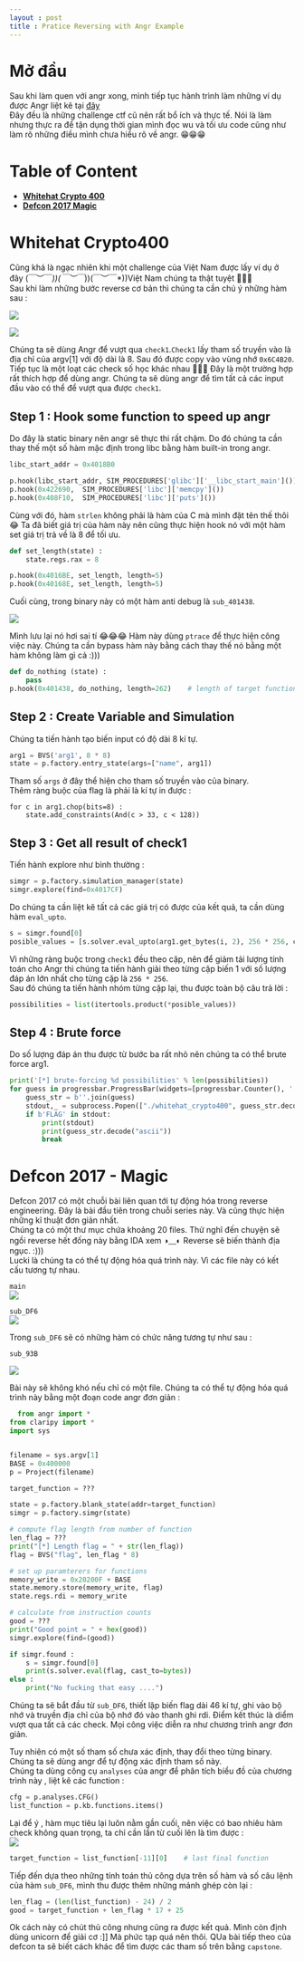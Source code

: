 ```yaml
---
layout : post
title : Pratice Reversing with Angr Example 
--- 
```


# Mở đầu   
Sau khi làm quen với angr xong, mình tiếp tục hành trình làm những ví dụ được Angr liệt kê tại [đây](https://docs.angr.io/examples#whitehat-ctf-2015-crypto-400)  
Đây đều là những challenge ctf cũ nên rất bổ ích và thực tế. Nói là làm nhưng thực ra để tận dụng thời gian mình đọc wu và tối ưu code cũng như làm rõ những điều mình chưa hiểu rõ về angr. 😁😁😁

# Table of Content   
  - [**Whitehat Crypto 400**](#wu1)
  - [**Defcon 2017 Magic**](#wu2)   
  
<a name="wu1"></a>   
    
    


# Whitehat Crypto400 
Cũng khá là ngạc nhiên khi một challenge của Việt Nam được lấy ví dụ ở đây \(￣︶￣*\))\(￣︶￣*\))\(￣︶￣*\))Việt Nam chúng ta thật tuyệt 🤗🤗🤗    
Sau khi làm những bước reverse cơ bản thì chúng ta cần chú ý những hàm sau :    

![](/ctf/re/angr/whitehat/hinh1.PNG)    

![](/ctf/re/angr/whitehat/hinh2.PNG)    

Chúng ta sẽ dùng Angr để vượt qua ```check1```.```Check1``` lấy tham số truyền vào là địa chỉ của argv[1] với độ dài là 8. Sau đó được copy vào vùng nhớ ```0x6C4B20```. Tiếp tục là một loạt các check số học khác nhau 🧐🧐🧐 Đây là một trường hợp rất thích hợp để dùng angr. Chúng ta sẽ dùng angr để tìm tất cả các input đầu vào có thể để vượt qua được ```check1```.   

## Step 1 : Hook some function to speed up angr   
Do đây là static binary nên angr sẽ thực thi rất chậm. Do đó chúng ta cần thay thế một số hàm mặc định trong libc bằng hàm built-in trong angr.   

```python
libc_start_addr = 0x4018B0 

p.hook(libc_start_addr, SIM_PROCEDURES['glibc']['__libc_start_main']())
p.hook(0x422690,  SIM_PROCEDURES['libc']['memcpy']())
p.hook(0x408F10,  SIM_PROCEDURES['libc']['puts']()) 
```   

Cùng với đó, hàm ```strlen``` không phải là hàm của C mà mình đặt tên thế thôi 😂 Ta đã biết giá trị của hàm này nên cũng thực hiện hook nó với một hàm set giá trị trả về là 8 để tối ưu.   
```python
def set_length(state) : 
    state.regs.rax = 8 

p.hook(0x4016BE, set_length, length=5) 
p.hook(0x40168E, set_length, length=5) 
```    

Cuối cùng, trong binary này có một hàm anti debug là ```sub_401438```.   

![](/ctf/re/angr/whitehat/hinh3.PNG)   

Mình lưu lại nó hơi sai tí 😂😂😂 Hàm này dùng ```ptrace``` để thực hiện công việc này. Chúng ta cần bypass hàm này bằng cách thay thế nó bằng một hàm không làm gì cả :)))   

```python
def do_nothing (state) : 
    pass 
p.hook(0x401438, do_nothing, length=262)    # length of target function 
```   

## Step 2 : Create Variable and Simulation   
Chúng ta tiến hành tạo biến input có độ dài 8 kí tự.  
```python
arg1 = BVS('arg1', 8 * 8) 
state = p.factory.entry_state(args=["name", arg1]) 
``` 
Tham số ```args``` ở đây thể hiện cho tham số truyền vào của binary.  
Thêm ràng buộc của flag là phải là kí tự in được :   
```
for c in arg1.chop(bits=8) : 
    state.add_constraints(And(c > 33, c < 128))
```
## Step 3 : Get all result of check1    
Tiến hành explore như bình thường :    
```python
simgr = p.factory.simulation_manager(state)  
simgr.explore(find=0x4017CF)      
```   


Do chúng ta cần liệt kê tất cả các giá trị có được của kết quả, ta cần dùng hàm ```eval_upto```.   
```python
s = simgr.found[0] 
posible_values = [s.solver.eval_upto(arg1.get_bytes(i, 2), 256 * 256, cast_to=bytes) for i in range(0,8,2)]
```   
Vì những ràng buộc trong ```check1``` đều theo cặp, nên để giảm tải lượng tính toán cho Angr thì chúng ta tiến hành giải theo từng cặp biến 1 với số lượng đáp án lớn nhất cho từng cặp là ```256 * 256```.    
Sau đó chúng ta tiến hành nhóm từng cặp lại, thu được toàn bộ câu trả lời :   
```python
possibilities = list(itertools.product(*posible_values))
```   

## Step 4 : Brute force   
Do số lượng đáp án thu được từ bước ba rất nhỏ nên chúng ta có thể brute force arg1.   
```python 
print('[*] brute-forcing %d possibilities' % len(possibilities))
for guess in progressbar.ProgressBar(widgets=[progressbar.Counter(), ' ', progressbar.Percentage(), ' ', progressbar.Bar(), ' ', progressbar.ETA()])(possibilities):
    guess_str = b''.join(guess)
    stdout,_ = subprocess.Popen(["./whitehat_crypto400", guess_str.decode("ascii")], stdout=subprocess.PIPE, stderr=subprocess.STDOUT).communicate()
    if b'FLAG' in stdout:
        print(stdout)  
        print(guess_str.decode("ascii"))
        break
```

<a name="wu2"></a>
   
   
   
   
# Defcon 2017 - Magic    
Defcon 2017 có một chuỗi bài liên quan tới tự động hóa trong reverse engineering. Đây là bài đầu tiên trong chuỗi series này. Và cũng thực hiện những kĩ thuật đơn giản nhất.   
Chúng ta có một thư mục chứa khoảng 20 files. Thử nghĩ đến chuyện sẽ ngồi reverse hết đống này bằng IDA xem ◑﹏◐ Reverse sẽ biến thành địa ngục. :)))   
Lucki là chúng ta có thể tự động hóa quá trình này. Vì các file này có kết cấu tương tự nhau.   

```main```    
![](/ctf/re/angr/defcon/magic_dist/hinh1.PNG)   

```sub_DF6```    
![](/ctf/re/angr/defcon/magic_dist/hinh2.PNG)    

Trong ```sub_DF6``` sẽ có những hàm có chức năng tương tự như sau :   

```sub_93B```   

![](/ctf/re/angr/defcon/magic_dist/hinh3.PNG)    

Bài này sẽ không khó nếu chỉ có một file. Chúng ta có thể tự động hóa quá trình này bằng một đoạn code angr đơn giản  :    
```python
  from angr import * 
from claripy import * 
import sys 


filename = sys.argv[1]
BASE = 0x400000
p = Project(filename)

target_function = ???

state = p.factory.blank_state(addr=target_function)  
simgr = p.factory.simgr(state) 

# compute flag length from number of function
len_flag = ???
print("[*] Length flag = " + str(len_flag))
flag = BVS("flag", len_flag * 8) 

# set up paramterers for functions
memory_write = 0x20200F + BASE 
state.memory.store(memory_write, flag) 
state.regs.rdi = memory_write 

# calculate from instruction counts 
good = ???  
print("Good point = " + hex(good))
simgr.explore(find=(good)) 

if simgr.found : 
    s = simgr.found[0] 
    print(s.solver.eval(flag, cast_to=bytes))
else : 
    print("No fucking that easy ....")
```

Chúng ta sẽ bắt đầu từ ```sub_DF6```, thiết lập biến flag dài 46 kí tự, ghi vào bộ nhớ và truyền địa chỉ của bộ nhớ đó vào thanh ghi rdi. Điểm kết thúc là diểm vượt qua tất cả các check. Mọi công việc diễn ra như chương trình angr đơn giản.   

Tuy nhiên có một số tham số chưa xác định, thay đổi theo từng binary. Chúng ta sẽ dùng angr để tự động xác định tham số này.   
Chúng ta dùng công cụ ```analyses``` của angr để phân tích biểu đồ của chương trình này , liệt kê các function :   

```python
cfg = p.analyses.CFG() 
list_function = p.kb.functions.items()  
```   
Lại để ý , hàm mục tiêu lại luôn nằm gần cuối, nên việc có bao nhiêu hàm check không quan trọng, ta chỉ cần lần từ cuối lên là tìm được :   
![](/ctf/re/angr/defcon/magic_dist/hinh4.PNG)     

```python
target_function = list_function[-11][0]    # last final function 
```

Tiếp đến dựa theo những tính toán thủ công dựa trên số hàm và số câu lệnh của hàm ```sub_DF6```, mình thu được thêm những mảnh ghép còn lại :  
```python
len_flag = (len(list_function) - 24) / 2   
good = target_function + len_flag * 17 + 25  
```

Ok cách này có chút thủ công nhưng cũng ra được kết quả. Mình còn định dùng unicorn để giải cơ :]] Mà phức tạp quá nên thôi. QUa bài tiếp theo của defcon ta sẽ biết cách khác để tìm được các tham số trên bằng ```capstone```.    



